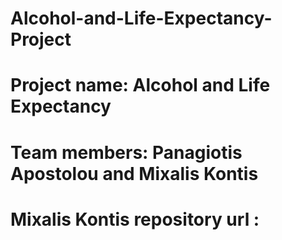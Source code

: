# Alcohol-and-Life-Expectancy-Project
# Project name: Alcohol and Life Expectancy
# Team members: Panagiotis Apostolou and Mixalis Kontis
# Mixalis Kontis repository url : 